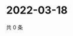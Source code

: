 # 2022-03-18

共 0 条

<!-- BEGIN WEIBO -->
<!-- 最后更新时间 Fri Mar 18 2022 18:47:46 GMT+0800 (China Standard Time) -->

<!-- END WEIBO -->
